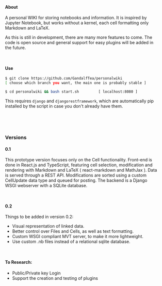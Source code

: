 
&nbsp;

#### About
A personal WIKI for storing notebooks and information. It is inspired by Jupyter Notebook, but works without a kernel, each cell formatting only Markdown and LaTeX. 

As this is still in development, there are many more features to come. The code is open source and general support for easy plugins will be added in the future.

&nbsp;

#### Use

```bash
$ git clone https://github.com/GandalfTea/personalwiki 
[ choose which branch you want, the main one is probably stable ]
```

```bash
$ cd personalwiki && bash start.sh 	       [ localhost:8080 ]
```
This requires `django` and `djangorestframework`, which are automatically
pip installed by the script in case you don't already have them.

&nbsp;

&nbsp;


### Versions

#### 0.1
This prototype version focuses only on the Cell functionality. Front-end is done in React.js and TypeScript, featuring cell selection, modification and rendering with Markdown and LaTeX ( react-markdown and MathJax ). Data is served through a REST API. Modifications are sorted using a custom CellUpdate data type and queued for posting. The backend is a Django WSGI webserver with a SQLite database.

<!--
```python
class Notebook(models.Model):
    title = models.CharField(max_length=120)

class File(models.Model):
    name = models.CharField(max_length=200)
    notebook = models.ForeignKey(Notebook, on_delete=models.SET_NULL, null=True, blank=True)

class Cell(models.Model):
    data = models.TextField()
    uuid = models.UUIDField(primary_key=True, unique=True, default=uuid.uuid4, editable=False)
    uhash = models.CharField(max_length=120, default="NULL")
```
The primary key is the uuid, and the views also serve instances from uuid
-->
&nbsp;

#### 0.2
Things to be added in version 0.2:
* Visual representation of linked data.
* Better control over Files and Cells, as well as text formatting.
* Custom WSGI compliant MVT server, to make it more lightweight.
* Use custom .nb files instead of a relational sqlite database.

&nbsp;

#### To Research:

* Public/Private key Login
* Support the creation and testing of plugins
